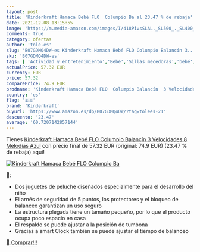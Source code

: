 ```yaml
---
layout: post
title: 'Kinderkraft Hamaca Bebé FLO  Columpio Ba al 23.47 % de rebaja'
date: 2021-12-08 13:15:55
image: 'https://m.media-amazon.com/images/I/418PivsSLAL._SL500_._SL400_.jpg'
comments: true
category: ofertas
author: 'tole.es'
slug: 'B07GDMQ4DW-es Kinderkraft Hamaca Bebé FLO Columpio Balancín 3...'
sku: 'B07GDMQ4DW-es'
tags: [ 'Actividad y entretenimiento','Bebé','Sillas mecedoras','bebé','kinderkraft', ]
actualPrice: 57.32 EUR
currency: EUR
price: 57.32
comparePrice: 74.9 EUR
prodname: 'Kinderkraft Hamaca Bebé FLO  Columpio Balancín  3 Velocidades  8 Melodías  Azul'
country: 'es'
flag: '🇪🇸'
brand: 'Kinderkraft'
buyurl: 'https://www.amazon.es/dp/B07GDMQ4DW/?tag=tolees-21'
descuento: '23.47'
average: '60.7207142857144'
---
```


Tienes [Kinderkraft Hamaca Bebé FLO  Columpio Balancín  3 Velocidades  8 Melodías  Azul](https://www.amazon.es/dp/B07GDMQ4DW/?tag=tolees-21) con precio final de  57.32 EUR (original: 74.9 EUR) (23.47 %  de rebaja) aqui!

[![Kinderkraft Hamaca Bebé FLO  Columpio Ba](https://m.media-amazon.com/images/I/418PivsSLAL._SL500_._SL400_.jpg)](https://www.amazon.es/dp/B07GDMQ4DW/?tag=tolees-21)

🔎:

- Dos juguetes de peluche diseñados especialmente para el desarrollo del niño
- El arnés de seguridad de 5 puntos, los protectores y el bloqueo de balanceo garantizan un uso seguro
- La estructura plegada tiene un tamaño pequeño, por lo que el producto ocupa poco espacio en casa
- El respaldo se puede ajustar a la posición de tumbona
- Gracias a smart Clock también se puede ajustar el tiempo de balanceo

[🛒 Comprar!!!](https://www.amazon.es/dp/B07GDMQ4DW/?tag=tolees-21)
